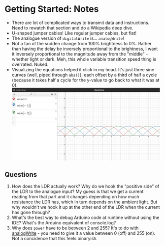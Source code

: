 # Getting Started: Notes

* There are lot of complicated ways to transmit data and instructions. Need to rewatch that section and do a Wikipedia deep dive.
* U-shaped jumper cables! Like regular jumper cables, but flat!
* The analogue version of `digitalWrite` is... `analogWrite`!
* Not a fan of the sudden change from 100% brightness to 0%. Rather than having the delay be inversely proportional to the brightness, I want it inversely proportional to the magnitude away from the "middle" - whether light or dark.
Meh, this whole variable transition speed thing is overrated. Nuked.
* Visualizing the equations helped it click in my head. It's just three sine curves (well, piped through `abs()`), each offset by a third of half a cycle (because it takes half a cycle for the y-value to go back to what it was at 0).
![RGB variation graphed with Desmos](RGB-variation-graphed.png)

## Questions

1. How does the LDR actually work? Why do we hook the "positive side" of the LDR to the analogue input?
My guess is that we get a current reading from that part and it changes depending on how much resistance the LDR has, which in turn depends on the ambient light.
But why wouldn't we hook it up at the other end of the LDR when the current has gone through?
2. What's the best way to debug Arduino code at runtime without using the IDE? What's the Arduino equivalent of console.log?
3. Why does `power` have to be between 2 and 255?
It's to do with [analogWrite](https://www.arduino.cc/reference/en/language/functions/analog-io/analogwrite/) - you need to give it a value between 0 (off) and 255 (on). Not a concidence that this feels binaryish.
